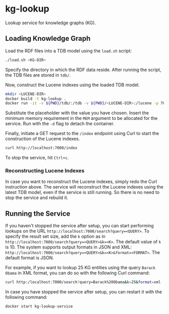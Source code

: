 # kg-lookup
Lookup service for knowledge graphs (KG).

## Loading Knowledge Graph
Load the RDF files into a TDB model using the `load.sh` script:

```bash
./load.sh <KG-DIR>
```

Specify the directory in which the RDF data reside.
After running the script, the TDB files are stored in `tdb/`.

Now, construct the Lucene indexes using the loaded TDB model.

```bash
mkdir <LUCENE-DIR>
docker build -t kg-lookup .
docker run -it -v ${PWD}/tdb/:/tdb -v ${PWD}/<LUCENE-DIR>:/lucene -p 7000:7000 --name kg-lookup-service --build-arg MEM=<MIN MEMORY ALLOCATION> kg-lookup
```

Substitute the <LUCENE-DIR> placeholder with the value you have chosen.
Insert the minimum memory requirement in the `MEM` argument to be allocated for the service.
Run with the `-d` flag to detach the container.

Finally, initiate a GET request to the `/index` endpoint using Curl to start the construction of the Lucene indexes.

```bash
curl http://localhost:7000/index
```

To stop the service, hit `Ctrl+c`.

### Reconstructing Lucene Indexes
In case you want to reconstruct the Lucene indexes, simply redo the Curl instruction above.
The service will reconstruct the Lucene indexes using the latest TDB model, even if the service is still running.
So there is no need to stop the service and rebuild it.

## Running the Service
If you haven't stopped the service after setup, you can start performing lookups on the URL `http://localhost:7000/search?query=<QUERY>`.
To specify the result set size, add the `k` option as in `http://localhost:7000/search?query=<QUERY>&k=<K>`.
The default value of `k` is 10.
The system supports output formats in JSON and XML: `http://localhost:7000/search?query=<QUERY>&k=<K>&format=<FORMAT>`.
The default format is JSON.

For example, if you want to lookup 25 KG entities using the query `Barack Obama` in XML format, you can do so with the following Curl command:

```bash
curl http:/localhost:7000/search?query=Barack%20Obama&k=25&format=xml
```

In case you have stopped the service after setup, you can restart it with the following command:

```bash
docker start kg-lookup-service
```
